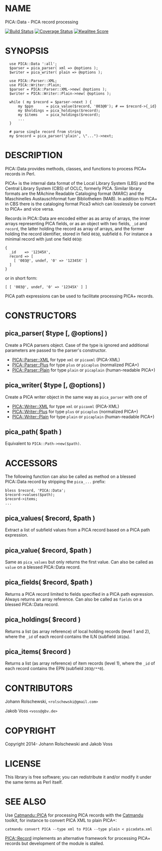 # NAME

PICA::Data - PICA record processing

[![Build Status](https://travis-ci.org/gbv/PICA-Data.png)](https://travis-ci.org/gbv/PICA-Data)
[![Coverage Status](https://coveralls.io/repos/gbv/PICA-Data/badge.png)](https://coveralls.io/r/gbv/PICA-Data)
[![Kwalitee Score](http://cpants.cpanauthors.org/dist/PICA-Data.png)](http://cpants.cpanauthors.org/dist/PICA-Data)

# SYNOPSIS

      use PICA::Data ':all';
      $parser = pica_parser( xml => @options );
      $writer = pica_writer( plain => @options );
     
      use PICA::Parser::XML;
      use PICA::Writer::Plain;
      $parser = PICA::Parser::XML->new( @options );
      $writer = PICA::Writer::Plain->new( @options );

      while ( my $record = $parser->next ) {
          my $ppn      = pica_value($record, '003@0'); # == $record->{_id}
          my $holdings = pica_holdings($record);
          my $items    = pica_holdings($record);
          ...
      }
    
      # parse single record from string
      my $record = pica_parser('plain', \"...")->next;

# DESCRIPTION

PICA::Data provides methods, classes, and functions to process PICA+ records
in Perl.

PICA+ is the internal data format of the Local Library System (LBS) and the
Central Library System (CBS) of OCLC, formerly PICA. Similar library formats
are the MAchine Readable Cataloging format (MARC) and the Maschinelles
Austauschformat fuer Bibliotheken (MAB). In addition to PICA+ in CBS there is
the cataloging format Pica3 which can losslessly be convert to PICA+ and vice
versa.

Records in PICA::Data are encoded either as as array of arrays, the inner
arrays representing PICA fields, or as an object with two fields, `_id` and
`record`, the latter holding the record as array of arrays, and the former
holding the record identifier, stored in field `003@`, subfield `0`. For
instance a minimal record with just one field `003@`:

    {
      _id    => '12345X',
      record => [
        [ '003@', undef, '0' => '12345X' ]
      ]
    }

or in short form:

    [ [ '003@', undef, '0' => '12345X' ] ]

PICA path expressions can be used to facilitate processing PICA+ records.

# CONSTRUCTORS

## pica\_parser( $type \[, @options\] )

Create a PICA parsers object. Case of the type is ignored and additional
parameters are passed to the parser's constructor.

- [PICA::Parser::XML](https://metacpan.org/pod/PICA::Parser::XML) for type `xml` or `picaxml` (PICA-XML)
- [PICA::Parser::Plus](https://metacpan.org/pod/PICA::Parser::Plus) for type `plus` or `picaplus` (normalized PICA+)
- [PICA::Parser::Plain](https://metacpan.org/pod/PICA::Parser::Plain) for type `plain` or `picaplain` (human-readable PICA+)

## pica\_writer( $type \[, @options\] )

Create a PICA writer object in the same way as `pica_parser` with one of

- [PICA::Writer::XML](https://metacpan.org/pod/PICA::Writer::XML) for type `xml` or `picaxml` (PICA-XML)
- [PICA::Writer::Plus](https://metacpan.org/pod/PICA::Writer::Plus) for type `plus` or `picaplus` (normalized PICA+)
- [PICA::Writer::Plain](https://metacpan.org/pod/PICA::Writer::Plain) for type `plain` or `picaplain` (human-readable PICA+)

## pica\_path( $path )

Equivalent to `PICA::Path->new($path)`.

# ACCESSORS

The following function can also be called as method on a blessed PICA::Data
record by stripping the `pica_...` prefix:

    bless $record, 'PICA::Data';
    $record->values($path);
    $record->items;
    ...

## pica\_values( $record, $path )

Extract a list of subfield values from a PICA record based on a PICA path
expression.

## pica\_value( $record, $path )

Same as `pica_values` but only returns the first value. Can also be called as
`value` on a blessed PICA::Data record.

## pica\_fields( $record, $path )

Returns a PICA record limited to fields specified in a PICA path expression.
Always returns an array reference. Can also be called as `fields` on a blessed
PICA::Data record. 

## pica\_holdings( $record )

Returns a list (as array reference) of local holding records (level 1 and 2),
where the `_id` of each record contains the ILN (subfield `101@a`).

## pica\_items( $record )

Returns a list (as array reference) of item records (level 1),
where the `_id` of each record contains the EPN (subfield `203@/**0`).

# CONTRIBUTORS

Johann Rolschewski, `<rolschewski@gmail.com>`

Jakob Voss `<voss@gbv.de>`

# COPYRIGHT

Copyright 2014- Johann Rolschewski and Jakob Voss

# LICENSE

This library is free software; you can redistribute it and/or modify it under
the same terms as Perl itself.

# SEE ALSO

Use [Catmandu::PICA](https://metacpan.org/pod/Catmandu::PICA) for processing PICA records with the [Catmandu](https://metacpan.org/pod/Catmandu) toolkit,
for instance to convert PICA XML to plain PICA+:

    catmandu convert PICA --type xml to PICA --type plain < picadata.xml

[PICA::Record](https://metacpan.org/pod/PICA::Record) implements an alternative framework for processing PICA+
records but development of the module is stalled.
